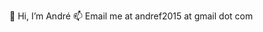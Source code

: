 👋 Hi, I’m André
📫 Email me at andref2015 at gmail dot com

<!---
andref2015/andref2015 is a ✨ special ✨ repository because its `README.md` (this file) appears on your GitHub profile.
You can click the Preview link to take a look at your changes.
--->
